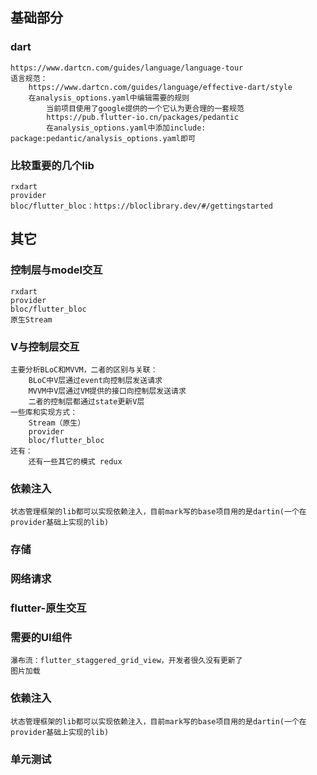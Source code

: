 ## 基础部分
### dart
    https://www.dartcn.com/guides/language/language-tour
    语言规范：
        https://www.dartcn.com/guides/language/effective-dart/style
        在analysis_options.yaml中编辑需要的规则
            当前项目使用了google提供的一个它认为更合理的一套规范
            https://pub.flutter-io.cn/packages/pedantic
            在analysis_options.yaml中添加include: package:pedantic/analysis_options.yaml即可
### 比较重要的几个lib
    rxdart
    provider
    bloc/flutter_bloc：https://bloclibrary.dev/#/gettingstarted
    
## 其它 
### 控制层与model交互
    rxdart
    provider
    bloc/flutter_bloc
    原生Stream
### V与控制层交互
    主要分析BLoC和MVVM，二者的区别与关联：
        BLoC中V层通过event向控制层发送请求
        MVVM中V层通过VM提供的接口向控制层发送请求
        二者的控制层都通过state更新V层
    一些库和实现方式：
        Stream（原生）
        provider
        bloc/flutter_bloc
    还有：
        还有一些其它的模式 redux
### 依赖注入
    状态管理框架的lib都可以实现依赖注入，目前mark写的base项目用的是dartin(一个在provider基础上实现的lib)
### 存储
### 网络请求
### flutter-原生交互
### 需要的UI组件
    瀑布流：flutter_staggered_grid_view，开发者很久没有更新了
    图片加载
### 依赖注入
    状态管理框架的lib都可以实现依赖注入，目前mark写的base项目用的是dartin(一个在provider基础上实现的lib)
### 单元测试

